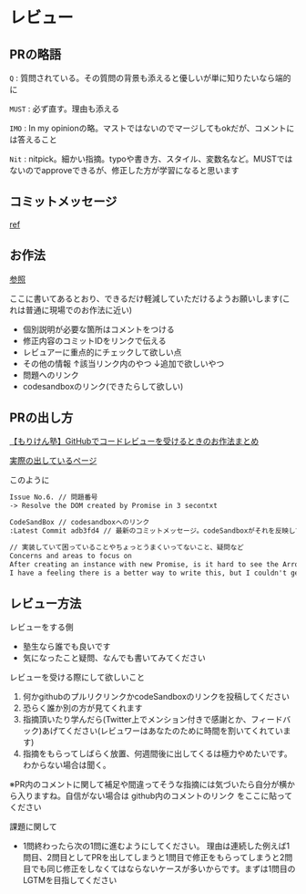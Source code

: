 # レビュー

## PRの略語

`Q` : 質問されている。その質問の背景も添えると優しいが単に知りたいなら端的に

`MUST` : 必ず直す。理由も添える

`IMO` : In my opinionの略。マストではないのでマージしてもokだが、コメントには答えること

`Nit` : nitpick。細かい指摘。typoや書き方、スタイル、変数名など。MUSTではないのでapproveできるが、修正した方が学習になると思います

## コミットメッセージ

[ref](https://twitter.com/terrace_tech/status/1332491058744233984?s=20)

## お作法

[参照](https://zenn.dev/keitakn/articles/github-code-review-reviewee)

ここに書いてあるとおり、できるだけ軽減していただけるようお願いします(これは普通に現場でのお作法に近い)

- 個別説明が必要な箇所はコメントをつける
- 修正内容のコミットIDをリンクで伝える
- レビュアーに重点的にチェックして欲しい点
- その他の情報
↑該当リンク内のやつ
↓追加で欲しいやつ
- 問題へのリンク
- codesandboxのリンク(できたらして欲しい)

## PRの出し方

[【もりけん塾】GitHubでコードレビューを受けるときのお作法まとめ](https://happy-making.com/github-review/)

[実際の出しているページ](https://github.com/haru-programming/JavaScript-lessons/pull/6)

このように

```txt
Issue No.6. // 問題番号
-> Resolve the DOM created by Promise in 3 secontxt

CodeSandBox // codesandboxへのリンク
:Latest Commit adb3fd4 // 最新のコミットメッセージ。codeSandboxがそれを反映していることを確認してください。そのためのものです

// 実装していて困っていることやちょっとうまくいってないこと、疑問など
Concerns and areas to focus on
After creating an instance with new Promise, is it hard to see the Arrow function overlapping?
I have a feeling there is a better way to write this, but I couldn't get to it.
```


## レビュー方法

レビューをする側

- 塾生なら誰でも良いです
- 気になったこと疑問、なんでも書いてみてください

レビューを受ける際にして欲しいこと

1. 何かgithubのプルリクリンクかcodeSandboxのリンクを投稿してください
2. 恐らく誰か別の方が見てくれます
3. 指摘頂いたり学んだら(Twitter上でメンション付きで感謝とか、フィードバック)あげてください(レビュワーはあなたのために時間を割いてくれています)
4. 指摘をもらってしばらく放置、何週間後に出してくるは極力やめたいです。わからない場合は聞く。

※PR内のコメントに関して補足や間違ってそうな指摘には気づいたら自分が横から入りますね。自信がない場合は github内のコメントのリンク をここに貼ってください


課題に関して
- 1問終わったら次の1問に進むようにしてください。
理由は連続した例えば1問目、2問目としてPRを出してしまうと1問目で修正をもらってしまうと2問目でも同じ修正をしなくてはならないケースが多いからです。まずは1問目のLGTMを目指してください
